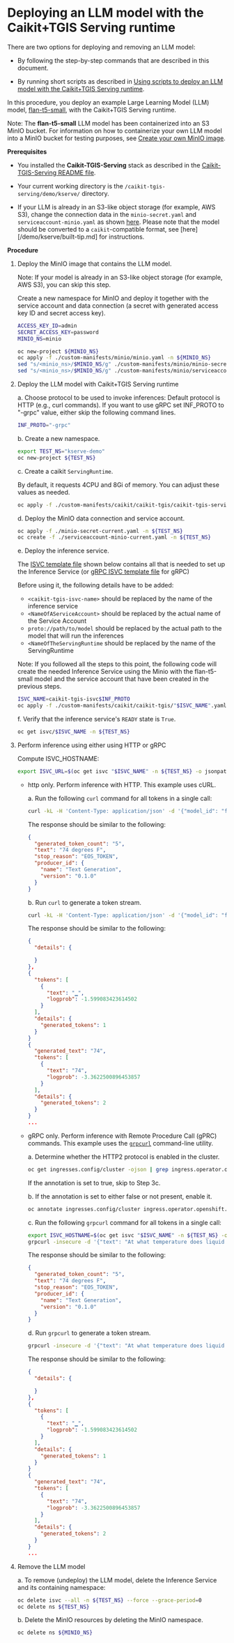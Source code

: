 # Deploying an LLM model with the Caikit+TGIS Serving runtime

There are two options for deploying and removing an LLM model:

- By following the step-by-step commands that are described in this document.

- By running short scripts as described in [Using scripts to deploy an LLM model with the Caikit+TGIS Serving runtime](deploy-remove-scripts.md).

In this procedure, you deploy an example Large Learning Model (LLM) model, [flan-t5-small](https://huggingface.co/google/flan-t5-small), with the Caikit+TGIS Serving runtime.

Note: The **flan-t5-small** LLM model has been containerized into an S3 MinIO bucket. For information on how to containerize your own LLM model into a MinIO bucket for testing purposes, see [Create your own MinIO image](/demo/kserve/create-minio.md).

**Prerequisites**

- You installed the **Caikit-TGIS-Serving** stack as described in the [Caikit-TGIS-Serving README file](/docs/README.md).

- Your current working directory is the `/caikit-tgis-serving/demo/kserve/` directory.

- If your LLM is already in an S3-like object storage (for example, AWS S3), change the connection data in the `minio-secret.yaml` and `serviceaccount-minio.yaml` as shown [here](/demo/kserve/custom-manifests/minio/). Please note that the model should be converted to a `caikit`-compatible format, see [here][/demo/kserve/built-tip.md] for instructions.

**Procedure**

1. Deploy the MinIO image that contains the LLM model.

   Note: If your model is already in an S3-like object storage (for example, AWS S3), you can skip this step.

   Create a new namespace for MinIO and deploy it together with the service account and data connection (a secret with generated access key ID and secret access key).

   ```bash
   ACCESS_KEY_ID=admin
   SECRET_ACCESS_KEY=password
   MINIO_NS=minio
   ```

   ```bash
   oc new-project ${MINIO_NS}
   oc apply -f ./custom-manifests/minio/minio.yaml -n ${MINIO_NS}
   sed "s/<minio_ns>/$MINIO_NS/g" ./custom-manifests/minio/minio-secret.yaml | tee ./minio-secret-current.yaml | oc -n ${MINIO_NS} apply -f -
   sed "s/<minio_ns>/$MINIO_NS/g" ./custom-manifests/minio/serviceaccount-minio.yaml | tee ./serviceaccount-minio-current.yaml | oc -n ${MINIO_NS} apply -f -
   ```

2. Deploy the LLM model with Caikit+TGIS Serving runtime

   a. Choose protocol to be used to invoke inferences:
   Default protocol is HTTP (e.g., curl commands).
   If you want to use gRPC set INF_PROTO to "-grpc" value, either skip the following command lines.

   ```bash
   INF_PROTO="-grpc"
   ```

   b. Create a new namespace.

   ```bash
   export TEST_NS="kserve-demo"
   oc new-project ${TEST_NS}
   ```

   c. Create a caikit `ServingRuntime`.

      By default, it requests 4CPU and 8Gi of memory. You can adjust these values as needed.

   ```bash
   oc apply -f ./custom-manifests/caikit/caikit-tgis/caikit-tgis-servingruntime"$INF_PROTO".yaml -n ${TEST_NS}
   ```

   d. Deploy the MinIO data connection and service account.

   ```bash
   oc apply -f ./minio-secret-current.yaml -n ${TEST_NS}
   oc create -f ./serviceaccount-minio-current.yaml -n ${TEST_NS}
   ```

   e. Deploy the inference service.

   The [ISVC template file](/demo/kserve/custom-manifests/caikit/caikit-tgis/caikit-tgis-isvc-template.yaml) shown below contains all that is needed to set up the Inference Service
   (or [gRPC ISVC template file](/demo/kserve/custom-manifests/caikit/caikit-tgis/caikit-tgis-isvc-grpc-template.yaml) for gRPC)

   Before using it, the following details have to be added: 

   - `<caikit-tgis-isvc-name>` should be replaced by the name of the inference service
   - `<NameOfAServiceAccount>` should be replaced by the actual name of the Service Account
   - `proto://path/to/model` should be replaced by the actual path to the model that will run the inferences
   - `<NameOfTheServingRuntime` should be replaced by the name of the ServingRuntime

   Note:  If you followed all the steps to this point, the following code will
   create the needed Inference Service using the Minio with the flan-t5-small
   model and the service account that have been created in the previous steps.

   ```bash
   ISVC_NAME=caikit-tgis-isvc$INF_PROTO
   oc apply -f ./custom-manifests/caikit/caikit-tgis/"$ISVC_NAME".yaml -n ${TEST_NS}
   ```

   f. Verify that the inference service's `READY` state is `True`.

   ```bash
   oc get isvc/$ISVC_NAME -n ${TEST_NS}
   ```

3. Perform inference using either using HTTP or gRPC

   Compute ISVC_HOSTNAME:

   ```bash
   export ISVC_URL=$(oc get isvc "$ISVC_NAME" -n ${TEST_NS} -o jsonpath='{.status.components.predictor.url}')
   ```

   - http only. Perform inference with HTTP. This example uses cURL.

     a. Run the following `curl` command for all tokens in a single call:

     ```bash
     curl -kL -H 'Content-Type: application/json' -d '{"model_id": "flan-t5-small-caikit", "inputs": "At what temperature does Nitrogen boil?"}' ${ISVC_URL}/api/v1/task/text-generation
     ```

     The response should be similar to the following:

     ```json
     {
       "generated_token_count": "5",
       "text": "74 degrees F",
       "stop_reason": "EOS_TOKEN",
       "producer_id": {
         "name": "Text Generation",
         "version": "0.1.0"
       }
     }
     ```

     b. Run `curl` to generate a token stream.

     ```bash
     curl -kL -H 'Content-Type: application/json' -d '{"model_id": "flan-t5-small-caikit", "inputs": "At what temperature does Nitrogen boil?"}' ${ISVC_URL}/api/v1/task/server-streaming-text-generation
     ```

     The response should be similar to the following:

     ```json
     {
       "details": {

       }
     },
     {
       "tokens": [
         {
           "text": "▁",
           "logprob": -1.599083423614502
         }
       ],
       "details": {
         "generated_tokens": 1
       }
     }
     {
       "generated_text": "74",
       "tokens": [
         {
           "text": "74",
           "logprob": -3.3622500896453857
         }
       ],
       "details": {
         "generated_tokens": 2
       }
     }
     ...
     ```

   - gRPC only. Perform inference with Remote Procedure Call (gPRC) commands. This example uses the [`grpcurl`](https://github.com/fullstorydev/grpcurl) command-line utility.

     a. Determine whether the HTTP2 protocol is enabled in the cluster.

     ```bash
     oc get ingresses.config/cluster -ojson | grep ingress.operator.openshift.io/default-enable-http2
     ```

     If the annotation is set to true, skip to Step 3c.

     b. If the annotation is set to either false or not present, enable it.

     ```bash
     oc annotate ingresses.config/cluster ingress.operator.openshift.io/default-enable-http2=true
     ```

     c. Run the following `grpcurl` command for all tokens in a single call:

     ```bash
     export ISVC_HOSTNAME=$(oc get isvc "$ISVC_NAME" -n ${TEST_NS} -o jsonpath='{.status.components.predictor.url}' | cut -d'/' -f 3-)
     grpcurl -insecure -d '{"text": "At what temperature does liquid Nitrogen boil?"}' -H "mm-model-id: flan-t5-small-caikit" ${ISVC_HOSTNAME}:443 caikit.runtime.Nlp.NlpService/TextGenerationTaskPredict
     ```

     The response should be similar to the following:

     ```json
     {
       "generated_token_count": "5",
       "text": "74 degrees F",
       "stop_reason": "EOS_TOKEN",
       "producer_id": {
         "name": "Text Generation",
         "version": "0.1.0"
       }
     }
     ```

     d. Run `grpcurl` to generate a token stream.

     ```bash
     grpcurl -insecure -d '{"text": "At what temperature does liquid Nitrogen boil?"}' -H "mm-model-id: flan-t5-small-caikit" ${ISVC_HOSTNAME}:443 caikit.runtime.Nlp.NlpService/ServerStreamingTextGenerationTaskPredict
     ```

     The response should be similar to the following:

     ```json
     {
       "details": {

       }
     },
     {
       "tokens": [
         {
           "text": "▁",
           "logprob": -1.599083423614502
         }
       ],
       "details": {
         "generated_tokens": 1
       }
     }
     {
       "generated_text": "74",
       "tokens": [
         {
           "text": "74",
           "logprob": -3.3622500896453857
         }
       ],
       "details": {
         "generated_tokens": 2
       }
     }
     ...
     ```

4. Remove the LLM model

   a. To remove (undeploy) the LLM model, delete the Inference Service and its containing namespace:

   ```bash
   oc delete isvc --all -n ${TEST_NS} --force --grace-period=0
   oc delete ns ${TEST_NS}
   ```

   b. Delete the MinIO resources by deleting the MinIO namespace.

   ```bash
   oc delete ns ${MINIO_NS}
   ```
